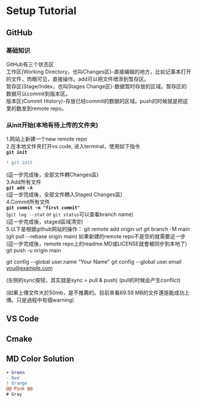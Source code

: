 # Setup Tutorial

## GitHub

### 基础知识
GitHub有三个状态区  
工作区(Working Directory，也叫Changes区)-直接编辑的地方，比如记事本打开的文件，肉眼可见，直接操作。add可以把文件增添到暂存区。  
暂存区(Stage/Index，也叫Stages Change区)-数据暂时存放的区域。暂存区的数据可以commit到版本区。  
版本区(Commit History)-存放已经commit的数据的区域。push的时候就是把这里的数发到remote repo。   

### 从init开始(本地有待上传的文件夹)  
1.网站上新建一个new remote repo  
2.在本地文件夾打开vs code, 进入terminal，使用如下指令   
**`git init`**
```diff
! git init
```
(這一步完成後，全部文件轉Changes區)  
3.Add所有文件  
**`git add -A`**  
(這一步完成後，全部文件轉入Staged Changes區)  
4.Commit所有文件  
**`git commit -m "first commit"`**    
(`git log --stat` or `git status`可以查看branch name)  
(這一步完成後，staged區域清空)  
5.以下是根据github网站的操作：
git remote add origin url
git branch -M main
(git pull --rebase origin main) 如果新建的remote repo不是空的就需要这一步
(這一步完成後，remote repo上的readme.MD或LICENSE就會被同步到本地了)
git push -u origin main


 git config --global user.name "Your Name"
 git config --global user.email you@example.com


(左侧的sync按钮，其实就是sync = pull & push)
(pull的时候会产生conflict)

(如果上傳文件大於50mb，是不推薦的。目前來看69.59 MB的文件還是能成功上傳。只是過程中有個warning)



## VS Code

## Cmake



## MD Color Solution
```diff
+ Green
- Red
! Orange
@@ Pink @@
# Gray
```

